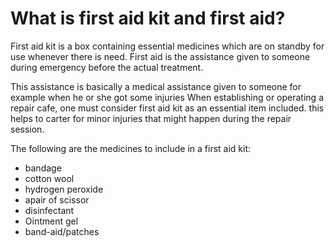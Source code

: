 # What is first aid kit and first aid?

First aid kit is a box containing essential medicines which are on 
standby for use whenever there is need.
First aid is the assistance given to someone during emergency before 
the actual treatment.

This assistance is basically a medical assistance given to someone 
for example when he or she got some injuries
When establishing or operating a repair cafe, 
one must consider first aid kit as an essential item included.
this helps to carter for minor injuries that might happen during 
the repair session.

The following are the medicines to include in a first aid kit:

- bandage
- cotton wool
- hydrogen peroxide
- apair of scissor
- disinfectant
- Ointment gel
- band-aid/patches
